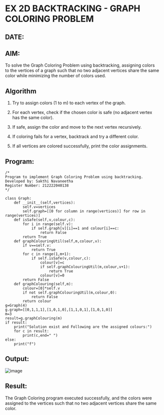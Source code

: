 # EX 2D BACKTRACKING - GRAPH COLORING PROBLEM
## DATE:
## AIM:
To solve the Graph Coloring Problem using backtracking, assigning colors to the vertices of a graph such that no two adjacent vertices share the same color while minimizing the number of colors used.

## Algorithm
1. Try to assign colors (1 to m) to each vertex of the graph.

2. For each vertex, check if the chosen color is safe (no adjacent vertex has the same color).

3. If safe, assign the color and move to the next vertex recursively.

4. If coloring fails for a vertex, backtrack and try a different color.

5. If all vertices are colored successfully, print the color assignments. 
  

## Program:
```
/*
Program to implement Graph Coloring Problem using backtracking.
Developed by: Sakthi Navaneetha
Register Number: 212222040138
*/
```
```
class Graph:
    def __init__(self,vertices):
        self.v=vertices
        self.graph=[[0 for column in range(vertices)] for row in range(vertices)]
    def isSafe(self,v,colour,c):
        for i in range(self.v):
            if self.graph[v][i]==1 and colour[i]==c:
                return False
        return True
    def graphColouringUtil(self,m,colour,v):
        if v==self.v:
            return True
        for c in range(1,m+1):
            if self.isSafe(v,colour,c):
                colour[v]=c
                if self.graphColouringUtil(m,colour,v+1):
                    return True
                colour[v]=0
        return False
    def graphColouring(self,m):
        colour=[0]*self.v
        if not self.graphColouringUtil(m,colour,0):
            return False
        return colour
g=Graph(4)
g.graph=[[0,1,1,1],[1,0,1,0],[1,1,0,1],[1,0,1,0]]
m=3
result=g.graphColouring(m)
if result:
    print("Solution exist and Following are the assigned colours:")
    for c in result:
        print(c,end=" ")
else:
    print("f")
```

## Output:
![image](https://github.com/user-attachments/assets/f748786d-36d6-45aa-8dbb-b0049bcb5966)

## Result:
The Graph Coloring program executed successfully, and the colors were assigned to the vertices such that no two adjacent vertices share the same color.
